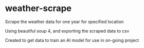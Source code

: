 # weather-scrape
Scrape the weather data for one year for specified location

Using beautiful soup 4, and exporting the scraped data to csv

Created to get data to train an AI model for use in on-going project
